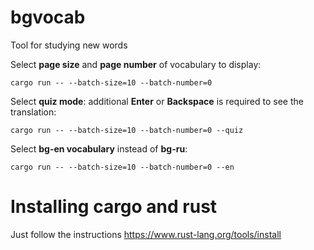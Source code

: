 # bgvocab
Tool for studying new words

Select **page size** and **page number** of vocabulary to display:
```
cargo run -- --batch-size=10 --batch-number=0
```

Select **quiz mode**: additional **Enter** or **Backspace** is required to see the translation:
```
cargo run -- --batch-size=10 --batch-number=0 --quiz
```

Select **bg-en vocabulary** instead of **bg-ru**:
```
cargo run -- --batch-size=10 --batch-number=0 --en
```

# Installing cargo and rust
  Just follow the instructions https://www.rust-lang.org/tools/install
